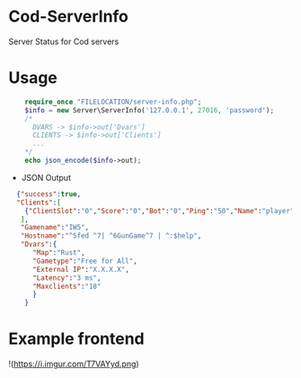 # Cod-ServerInfo
Server Status for Cod servers
# Usage
```php
    require_once "FILELOCATION/server-info.php";
    $info = new Server\ServerInfo('127.0.0.1', 27016, 'password');
    /*
      DVARS -> $info->out['Dvars']
      CLIENTS -> $info->out['Clients']
      ...
    */
    echo json_encode($info->out);
```
* JSON Output
```json
  {"success":true,
  "Clients":[
    {"ClientSlot":"0","Score":"0","Bot":"0","Ping":"50","Name":"player"}
   ],
   "Gamename":"IW5",
   "Hostname":"^5fed ^7| ^6GunGame^7 | ^:$help",
   "Dvars":{
      "Map":"Rust",
      "Gametype":"Free for All",
      "External IP":"X.X.X.X",
      "Latency":"3 ms",
      "Maxclients":"18"
      }
    }
```
# Example frontend
!(https://i.imgur.com/T7VAYyd.png)
